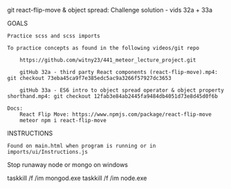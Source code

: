 
git react-flip-move & object spread: Challenge solution - vids 32a + 33a

GOALS

    Practice scss and scss imports
    
    To practice concepts as found in the following videos/git repo

        https://github.com/witny23/441_meteor_lecture_project.git

        gitHub 32a - third party React components (react-flip-move).mp4: git checkout 73eba45ca9f7e385edc5ac9a3266f57927dc3653

        gitHub 33a - ES6 intro to object spread operator & object property shorthand.mp4: git checkout 12fab3e84ab2445fa9484db4051d73e8d45d0f6b

    Docs: 
        React Flip Move: https://www.npmjs.com/package/react-flip-move
        meteor npm i react-flip-move
    
    


INSTRUCTIONS

    Found on main.html when program is running or in imports/ui/Instructions.js



Stop runaway node or mongo on windows

taskkill /f /im mongod.exe
taskkill /f /im node.exe